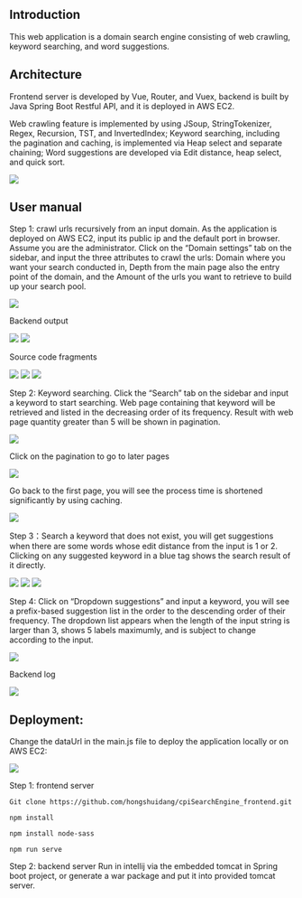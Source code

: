 ## Introduction
This web application is a domain search engine consisting of web crawling, keyword searching, and word suggestions. 
## Architecture
Frontend server is developed by Vue, Router, and Vuex, backend is built by Java Spring Boot Restful API, and it is deployed in AWS EC2.

Web crawling feature is implemented by using JSoup, StringTokenizer, Regex, Recursion, TST, and InvertedIndex; Keyword searching, including the pagination and caching, is implemented via Heap select and separate chaining; Word suggestions are developed via Edit distance, heap select, and quick sort.

<img src="readmeImages/1.png">

## User manual
Step 1: crawl urls recursively from an input domain. As the application is deployed on AWS EC2, input its public ip and the default port in browser. Assume you are the administrator. Click on the “Domain settings” tab on the sidebar, and input the three attributes to crawl the urls: Domain where you want your search conducted in, Depth from the main page also the entry point of the domain, and the Amount of the urls you want to retrieve to build up your search pool.

<img src="readmeImages/2.png">

Backend output

<img src="readmeImages/3.png">
<img src="readmeImages/4.png">

Source code fragments

<img src="readmeImages/5.png">
<img src="readmeImages/6.png">
<img src="readmeImages/7.png">

Step 2: Keyword searching. Click the “Search” tab on the sidebar and input a keyword to start searching. Web page containing that keyword will be retrieved and listed in the decreasing order of its frequency. Result with web page quantity greater than 5 will be shown in pagination.

<img src="readmeImages/8.png">

Click on the pagination to go to later pages

<img src="readmeImages/9.png">

Go back to the first page, you will see the process time is shortened significantly by using caching.

<img src="readmeImages/10.png">

Step 3：Search a keyword that does not exist, you will get suggestions when there are some words whose edit distance from the input is 1 or 2. Clicking on any suggested keyword in a blue tag shows the search result of it directly.

<img src="readmeImages/11.png">
<img src="readmeImages/12.png">
<img src="readmeImages/13.png">

Step 4: Click on “Dropdown suggestions” and input a keyword, you will see a prefix-based suggestion list in the order to the descending order of their frequency. The dropdown list appears when the length of the input string is larger than 3, shows 5 labels maximumly, and is subject to change according to the input.

<img src="readmeImages/14.png">

Backend log

<img src="readmeImages/15.png">

## Deployment: 
Change the dataUrl in the main.js file to deploy the application locally or on AWS EC2:

<img src="readmeImages/16.png">

Step 1: frontend server
```
Git clone https://github.com/hongshuidang/cpiSearchEngine_frontend.git
```
```
npm install
```
```
npm install node-sass
```
```
npm run serve
```

Step 2: backend server
Run in intellij via the embedded tomcat in Spring boot project, or generate a war package and put it into provided tomcat server.

